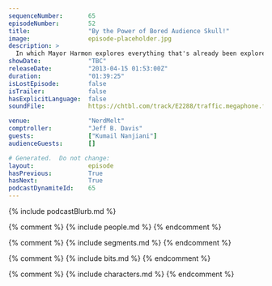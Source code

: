 ```yaml
---
sequenceNumber:       65
episodeNumber:        52
title:                "By the Power of Bored Audience Skull!"
image:                episode-placeholder.jpg
description: >
  In which Mayor Harmon explores everything that's already been explored about the topics of Road House, Roger Ebert and Skeletor. Plus: Kumail Nanjiani, Drunk Spencer and the final word on nipple size.
showDate:             "TBC"
releaseDate:          "2013-04-15 01:53:00Z"
duration:             "01:39:25"
isLostEpisode:        false
isTrailer:            false
hasExplicitLanguage:  false
soundFile:            https://chtbl.com/track/E2288/traffic.megaphone.fm/STA7444258099.mp3?updated=1554500600

venue:                "NerdMelt"
comptroller:          "Jeff B. Davis"
guests:               ["Kumail Nanjiani"]
audienceGuests:       []

# Generated.  Do not change:
layout:               episode
hasPrevious:          True
hasNext:              True
podcastDynamiteId:    65
---
```


{% include podcastBlurb.md %}

{% comment %}
{% include people.md %}
{% endcomment %}

{% comment %}
{% include segments.md %}
{% endcomment %}

{% comment %}
{% include bits.md %}
{% endcomment %}

{% comment %}
{% include characters.md %}
{% endcomment %}
